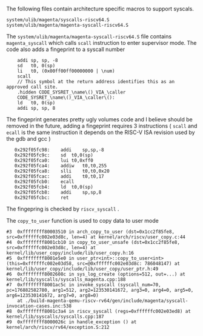 
The following files contain architecture specific macros to support syscals.


```
system/ulib/magenta/syscalls-riscv64.S
system/ulib/magenta/magenta-syscall-riscv64.S
```

The ```system/ulib/magenta/magenta-syscall-riscv64.S``` file contains ```magenta_syscall``` which calls ```scall``` instruction to enter supervisor mode. The code also adds a fingeprint to a syscall number

```
    addi sp, sp, -8
    sd   t0, 0(sp)
    li   t0, (0x00ff00ff00000000 | \num)
    scall
    // This symbol at the return address identifies this as an approved call site.
    .hidden CODE_SYSRET_\name\()_VIA_\caller
    CODE_SYSRET_\name\()_VIA_\caller\():
    ld   t0, 0(sp)
    addi sp, sp, 8
```

The fingeprint generates pretty ugly volumes code and I believe should be removed in the future, adding a fingeprint requires 3 instructions ( ```scall``` and ```ecall``` is the same instruction it depends on the RISC-V ISA revision used by the gdb and gcc )
```
   0x292f05fc98:	addi	sp,sp,-8
   0x292f05fc9c:	sd	t0,0(sp)
   0x292f05fca0:	lui	t0,0xff0
   0x292f05fca4:	addiw	t0,t0,255
   0x292f05fca8:	slli	t0,t0,0x20
   0x292f05fcac:	addi	t0,t0,17
   0x292f05fcb0:	ecall
   0x292f05fcb4:	ld	t0,0(sp)
   0x292f05fcb8:	addi	sp,sp,8
   0x292f05fcbc:	ret
```

The fingepring is checked by ```riscv_syscall``` .

The ```copy_to_user``` function is used to copy data to user mode

```
#3  0xffffffff80003510 in arch_copy_to_user (dst=0x1cc2f85fe8, src=0xffffffc002e03d8c, len=4) at kernel/arch/riscv/user_copy.c:44
#4  0xffffffff8001cb10 in copy_to_user_unsafe (dst=0x1cc2f85fe8, src=0xffffffc002e03d8c, len=4) at kernel/lib/user_copy/include/lib/user_copy.h:16
#5  0xffffffff8001e5e0 in user_ptr<int>::copy_to_user<int> (this=0xffffffc002e03d58, src=@0xffffffc002e03d8c: 786048147) at kernel/lib/user_copy/include/lib/user_copy/user_ptr.h:49
#6  0xffffffff8002608c in sys_log_create (options=512, out=...) at kernel/lib/syscalls/syscalls_magenta.cpp:188
#7  0xffffffff8001ac5c in invoke_syscall (syscall_num=70, pc=176882582780, arg1=512, arg2=123530141672, arg3=0, arg4=0, arg5=0, arg6=123530141672, arg7=0, arg8=0)
    at ./build-magenta-qemu-riscv-rv64/gen/include/magenta/syscall-invocation-cases.inc:538
#8  0xffffffff8001c3a4 in riscv_syscall (regs=0xffffffc002e03ed8) at kernel/lib/syscalls/syscalls.cpp:187
#9  0xffffffff8000026c in handle_exception () at kernel/arch/riscv/rv64/exception.S:212
```
